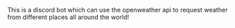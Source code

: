 This is a discord bot which can use the openweather api to request weather from different places all around the world!
